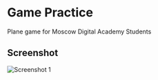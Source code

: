 # Game Practice

Plane game for Moscow Digital Academy Students

## Screenshot

![Screenshot 1](https://github.com/dbystruev/Game-Practice/blob/master/Game%20Practice/Screenshots/Screenshot01.png?raw=true)
